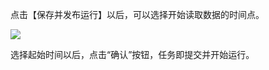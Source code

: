 点击【保存并发布运行】以后，可以选择开始读取数据的时间点。
<br/>

![](https://main.qcloudimg.com/raw/a316881c705c3e6a1c06a63af47fcd31.png)

选择起始时间以后，点击“确认”按钮，任务即提交并开始运行。
